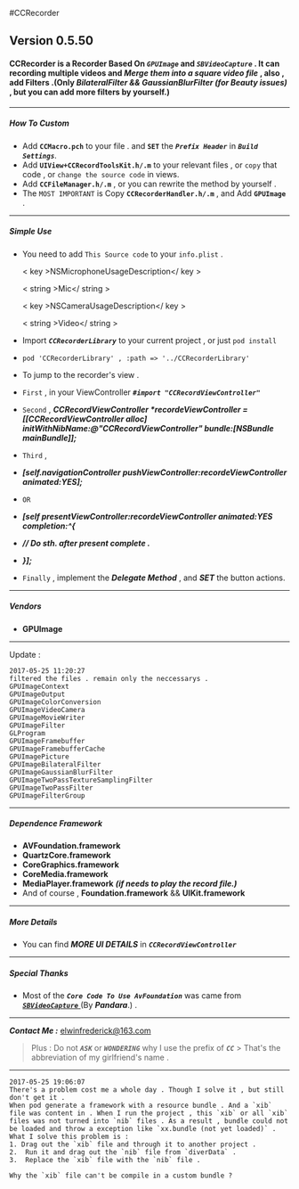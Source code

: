 #CCRecorder

## Version 0.5.50

#### CCRecorder is a Recorder Based On _**`GPUImage`**_ and _**`SBVideoCapture`**_ . It can recording multiple videos and _**Merge them into a square video file**_ , also , add Filters .(Only _BilateralFilter && GaussianBlurFilter (for Beauty issues)_ , but you can add more filters by yourself.)

---

##### How To Custom

-  Add **`CCMacro.pch`** to your file . and **`SET`** the _**`Prefix Header`**_ in _**`Build Settings`**_.
-  Add **`UIView+CCRecordToolsKit.h/.m`** to your relevant files , or `copy` that code , or `change the source code` in views.
-  Add **`CCFileManager.h/.m`** , or you can rewrite the method by yourself .
-  The `MOST IMPORTANT` is Copy **`CCRecorderHandler.h/.m`** , and Add **`GPUImage`** .

---

##### Simple Use

- You need to add `This Source code` to your `info.plist` .

	< key >NSMicrophoneUsageDescription</ key  >
	
	< string >Mic</ string >
	
	< key >NSCameraUsageDescription</ key >
	
	< string >Video</ string >

- Import _**`CCRecorderLibrary`**_ to your current project , or just `pod install`
- `pod 'CCRecorderLibrary' , :path => '../CCRecorderLibrary'`
- To jump to the recorder's view .
- `First` , in your ViewController _**`#import "CCRecordViewController"`**_
- `Second` , _**CCRecordViewController *recordeViewController = [[CCRecordViewController alloc] initWithNibName:@"CCRecordViewController" bundle:[NSBundle mainBundle]];**_
- `Third` , 
- _**[self.navigationController pushViewController:recordeViewController animated:YES];**_ 
- `OR`
- _**[self presentViewController:recordeViewController animated:YES completion:^{**_
- _**// Do sth. after present complete .**_
- _**}];**_
- `Finally` , implement the _**Delegate Method**_ , and _**SET**_ the button actions.


---

##### Vendors

- **GPUImage**

---

Update :

	2017-05-25 11:20:27 
    filtered the files . remain only the neccessarys .
    GPUImageContext
    GPUImageOutput
    GPUImageColorConversion
    GPUImageVideoCamera
    GPUImageMovieWriter
    GPUImageFilter
    GLProgram
    GPUImageFramebuffer
    GPUImageFramebufferCache
    GPUImagePicture
    GPUImageBilateralFilter
    GPUImageGaussianBlurFilter
    GPUImageTwoPassTextureSamplingFilter
    GPUImageTwoPassFilter
    GPUImageFilterGroup

---

##### Dependence Framework

- **AVFoundation.framework**
- **QuartzCore.framework**
- **CoreGraphics.framework**
- **CoreMedia.framework**
- **MediaPlayer.framework** _**(if needs to play the record file.)**_
- And of course , **Foundation.framework** && **UIKit.framework**

---
##### More Details
- You can find _**MORE UI DETAILS**_ in _**`CCRecordViewController`**_

---

##### Special Thanks

- Most of the _**`Core Code To Use AvFoundation`**_ was came from [_**`SBVideoCapture`**_ ](https://github.com/PandaraWen/SBVideoCaptureDemo) (By _**Pandara**_.) .

---

_**Contact Me :**_ <elwinfrederick@163.com> 

> Plus : Do not _**`ASK`**_ or _**`WONDERING`**_ why I use the prefix of _**`CC`**_ &gt; That's the abbreviation of my girlfriend's name .
    
---
	2017-05-25 19:06:07
	There's a problem cost me a whole day . Though I solve it , but still don't get it .
	When pod generate a framework with a resource bundle . And a `xib` file was content in . When I run the project , this `xib` or all `xib` files was not turned into `nib` files . As a result , bundle could not be loaded and throw a exception like `xx.bundle (not yet loaded)` .
	What I solve this problem is : 
	1. Drag out the `xib` file and through it to another project .
	2.  Run it and drag out the `nib` file from `diverData` .
	3.  Replace the `xib` file with the `nib` file .

	Why the `xib` file can't be compile in a custom bundle ?
